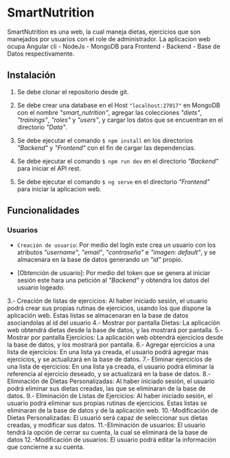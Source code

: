 # SmartNutrition

SmartNutrition es una web, la cual maneja dietas, ejercicios que son manejados por usuarios con el role de administrador. La aplicacion web ocupa Angular cli - NodeJs - MongoDB para Frontend - Backend - Base de Datos respectivamente.

## Instalación

1. Se debe clonar el repositorio desde git.

2. Se debe crear una database en el Host `"localhost:27017"` en MongoDB con el nombre *"smart_nutrition"*, agregar las colecciones *"diets"*, *"trainings"*, *"roles"* y *"users"*, y cargar los datos que se encuentran en el directorio *"Data"*.

3. Se debe ejecutar el comando `$ npm install` en los directorios *"Backend"* y *"Frontend"* con el fin de cargar las dependencias.

4. Se debe ejecutar el comando `$ npm run dev` en el directorio *"Backend"* para iniciar el API rest.

5. Se debe ejecutar el comando `$ ng serve` en el directorio *"Frontend"* para iniciar la aplicacion web.

## Funcionalidades

### Usuarios
* ``Creación de usuario``: Por medio del logIn este crea un usuario con los atributos *"username"*, *"email"*, *"contraseña"* e *"imagen: default"*, y se almacenara en la base de datos generando un *"id"* propio.

* [Obtención de usuario]: Por medio del token que se genera al iniciar sesión este hara una petición al *"Backend"* y obtendra los datos del usuario logeado.

3.- Creación de listas de ejercicios: Al haber iniciado sesión, el usuario podrá crear sus propias rutinas de ejercicios, usando los que dispone la aplicación web. Estas listas se almacenaran en la base de datos asociandolas al id del usuario
4.- Mostrar por pantalla Dietas: La aplicación web obtendrá dietas desde la base de datos, y las mostrará por pantalla.
5.- Mostrar por pantalla Ejercicios: La aplicación web obtendrá ejercicios desde la base de datos, y los mostrará por pantalla.
6.- Agregar ejercicios a una lista de ejercicios: En una lista ya creada, el usuario podrá agregar mas ejercicios, y se actualizará en la base de datos.
7.- Eliminar ejercicios de una lista de ejercicios: En una lista ya creada, el usuario podrá eliminar la referencia al ejercicio deseado, y se actualizará en la base de datos.
8.- Eliminación de Dietas Personalizadas: Al haber iniciado sesión, el usuario podrá eliminar sus dietas creadas, las que se eliminaran de la base de datos.
9.- Eliminación de Listas de Ejercicios: Al haber iniciado sesión, el usuario podrá eliminar sus propias rutinas de ejercicios. Estas listas se eliminaran de la base de datos y de la aplicación web.
10.-Modificación de Dietas Personalizadas: El usuarió será capaz de seleccionar sus dietas creadas, y modificar sus datos.
11.-Eliminación de usuarios: El usuario tendrá la opción de cerrar su cuenta, la cual se eliminará de la base de datos
12.-Modificación de usuarios: El usuario podrá editar la información que concierne a su cuenta.
